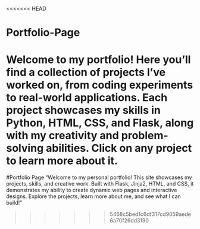 <<<<<<< HEAD
# Portfolio-Page
Welcome to my portfolio! Here you’ll find a collection of projects I’ve worked on, from coding experiments to real-world applications. Each project showcases my skills in Python, HTML, CSS, and Flask, along with my creativity and problem-solving abilities. Click on any project to learn more about it.
=======
#Portfolio Page
“Welcome to my personal portfolio! This site showcases my projects, skills, and creative work. Built with Flask, Jinja2, HTML, and CSS, it demonstrates my ability to create dynamic web pages and interactive designs. Explore the projects, learn more about me, and see what I can build!”
>>>>>>> 5468c5bed1c6df317cd9059aede6a70f26dd3190
